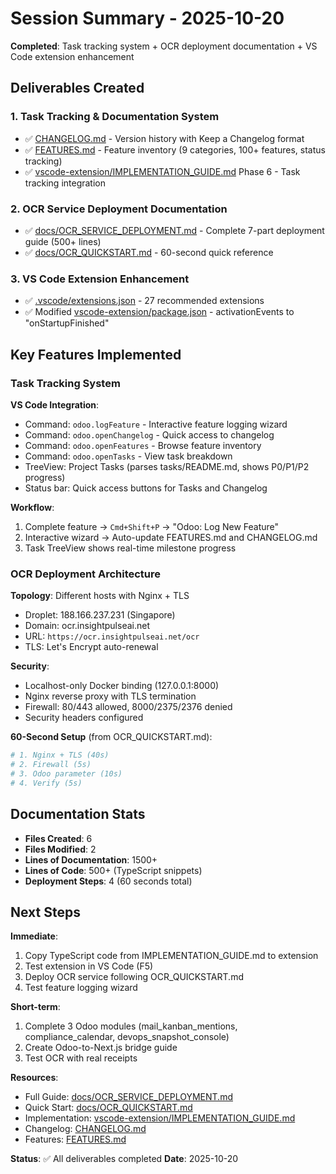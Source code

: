 # Session Summary - 2025-10-20

**Completed**: Task tracking system + OCR deployment documentation + VS Code extension enhancement

## Deliverables Created

### 1. Task Tracking & Documentation System
- ✅ [CHANGELOG.md](CHANGELOG.md) - Version history with Keep a Changelog format
- ✅ [FEATURES.md](FEATURES.md) - Feature inventory (9 categories, 100+ features, status tracking)
- ✅ [vscode-extension/IMPLEMENTATION_GUIDE.md](vscode-extension/IMPLEMENTATION_GUIDE.md) Phase 6 - Task tracking integration

### 2. OCR Service Deployment Documentation
- ✅ [docs/OCR_SERVICE_DEPLOYMENT.md](docs/OCR_SERVICE_DEPLOYMENT.md) - Complete 7-part deployment guide (500+ lines)
- ✅ [docs/OCR_QUICKSTART.md](docs/OCR_QUICKSTART.md) - 60-second quick reference

### 3. VS Code Extension Enhancement
- ✅ [.vscode/extensions.json](.vscode/extensions.json) - 27 recommended extensions
- ✅ Modified [vscode-extension/package.json](vscode-extension/package.json) - activationEvents to "onStartupFinished"

## Key Features Implemented

### Task Tracking System
**VS Code Integration**:
- Command: `odoo.logFeature` - Interactive feature logging wizard
- Command: `odoo.openChangelog` - Quick access to changelog  
- Command: `odoo.openFeatures` - Browse feature inventory
- Command: `odoo.openTasks` - View task breakdown
- TreeView: Project Tasks (parses tasks/README.md, shows P0/P1/P2 progress)
- Status bar: Quick access buttons for Tasks and Changelog

**Workflow**:
1. Complete feature → `Cmd+Shift+P` → "Odoo: Log New Feature"
2. Interactive wizard → Auto-update FEATURES.md and CHANGELOG.md
3. Task TreeView shows real-time milestone progress

### OCR Deployment Architecture

**Topology**: Different hosts with Nginx + TLS
- Droplet: 188.166.237.231 (Singapore)
- Domain: ocr.insightpulseai.net
- URL: `https://ocr.insightpulseai.net/ocr`
- TLS: Let's Encrypt auto-renewal

**Security**:
- Localhost-only Docker binding (127.0.0.1:8000)
- Nginx reverse proxy with TLS termination
- Firewall: 80/443 allowed, 8000/2375/2376 denied
- Security headers configured

**60-Second Setup** (from OCR_QUICKSTART.md):
```bash
# 1. Nginx + TLS (40s)
# 2. Firewall (5s)
# 3. Odoo parameter (10s)
# 4. Verify (5s)
```

## Documentation Stats
- **Files Created**: 6
- **Files Modified**: 2
- **Lines of Documentation**: 1500+
- **Lines of Code**: 500+ (TypeScript snippets)
- **Deployment Steps**: 4 (60 seconds total)

## Next Steps

**Immediate**:
1. Copy TypeScript code from IMPLEMENTATION_GUIDE.md to extension
2. Test extension in VS Code (F5)
3. Deploy OCR service following OCR_QUICKSTART.md
4. Test feature logging wizard

**Short-term**:
1. Complete 3 Odoo modules (mail_kanban_mentions, compliance_calendar, devops_snapshot_console)
2. Create Odoo-to-Next.js bridge guide
3. Test OCR with real receipts

**Resources**:
- Full Guide: [docs/OCR_SERVICE_DEPLOYMENT.md](docs/OCR_SERVICE_DEPLOYMENT.md)
- Quick Start: [docs/OCR_QUICKSTART.md](docs/OCR_QUICKSTART.md)
- Implementation: [vscode-extension/IMPLEMENTATION_GUIDE.md](vscode-extension/IMPLEMENTATION_GUIDE.md)
- Changelog: [CHANGELOG.md](CHANGELOG.md)
- Features: [FEATURES.md](FEATURES.md)

**Status**: ✅ All deliverables completed
**Date**: 2025-10-20
